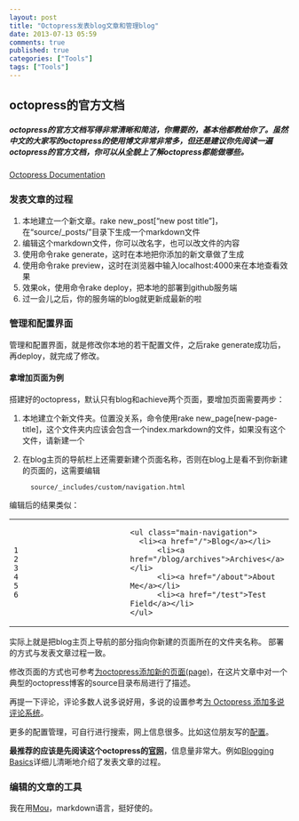 ```yaml
---
layout: post
title: "Octopress发表blog文章和管理blog"
date: 2013-07-13 05:59
comments: true
published: true
categories: ["Tools"]
tags: ["Tools"]
---
```

## octopress的官方文档

##### octopress的官方文档写得非常清晰和简洁，你需要的，基本他都教给你了。虽然中文的大家写的octopress的使用博文非常非常多，但还是建议你先阅读一遍octopress的官方文档，你可以从全貌上了解octopress都能做哪些。

[Octopress Documentation](http://octopress.org/docs/)

### 发表文章的过程

1.  本地建立一个新文章。rake new\_post\[“new post
    title”\]，在“source/\_posts/”目录下生成一个markdown文件
2.  编辑这个markdown文件，你可以改名字，也可以改文件的内容
3.  使用命令rake generate，这时在本地把你添加的新文章做了生成
4.  使用命令rake
    preview，这时在浏览器中输入localhost:4000来在本地查看效果
5.  效果ok，使用命令rake deploy，把本地的部署到github服务端
6.  过一会儿之后，你的服务端的blog就更新成最新的啦

### 管理和配置界面

管理和配置界面，就是修改你本地的若干配置文件，之后rake
generate成功后，再deploy，就完成了修改。

#### 拿增加页面为例

搭建好的octopress，默认只有blog和achieve两个页面，要增加页面需要两步：

1.  本地建立个新文件夹。位置没关系，命令使用rake
    new\_page\[new-page-title\]，这个文件夹内应该会包含一个index.markdown的文件，如果没有这个文件，请新建一个

2.  在blog主页的导航栏上还需要新建个页面名称，否则在blog上是看不到你新建的页面的，这需要编辑

    `  source/_includes/custom/navigation.html`

编辑后的结果类似：

<table>
<colgroup>
<col style="width: 50%" />
<col style="width: 50%" />
</colgroup>
<tbody>
<tr class="odd">
<td class="gutter"><pre class="line-numbers"><code>1
2
3
4
5
6</code></pre></td>
<td class="code"><pre><code>&lt;ul class=&quot;main-navigation&quot;&gt;
  &lt;li&gt;&lt;a href=&quot;/&quot;&gt;Blog&lt;/a&gt;&lt;/li&gt;
      &lt;li&gt;&lt;a href=&quot;/blog/archives&quot;&gt;Archives&lt;/a&gt;&lt;/li&gt;
      &lt;li&gt;&lt;a href=&quot;/about&quot;&gt;About Me&lt;/a&gt;&lt;/li&gt;
      &lt;li&gt;&lt;a href=&quot;/test&quot;&gt;Test Field&lt;/a&gt;&lt;/li&gt;
&lt;/ul&gt;   </code></pre></td>
</tr>
</tbody>
</table>

实际上就是把blog主页上导航的部分指向你新建的页面所在的文件夹名称。
部署的方式与发表文章过程一致。

修改页面的方式也可参考[为octopress添加新的页面(page)](http://icodeit.org/2013/01/add-new-page-to-octopress/)，在这片文章中对一个典型的octopress博客的source目录布局进行了描述。

再提一下评论，评论多数人说多说好用，多说的设置参考[为 Octopress
添加多说评论系统](http://ihavanna.org/internet/2013-02/add-duoshuo-commemt-system-into-octopress.html)。

更多的配置管理，可自行进行搜索，网上信息很多。比如这位朋友写的[配置](http://www.yanjiuyanjiu.com/blog/20130402/)。

**最推荐的应该是先阅读这个octopress的[官网](http://octopress.org)**，信息量非常大。例如[Blogging
Basics](http://octopress.org/docs/blogging/)详细儿清晰地介绍了发表文章的过程。

### 编辑的文章的工具

我在用[Mou](http://mouapp.com)，markdown语言，挺好使的。


